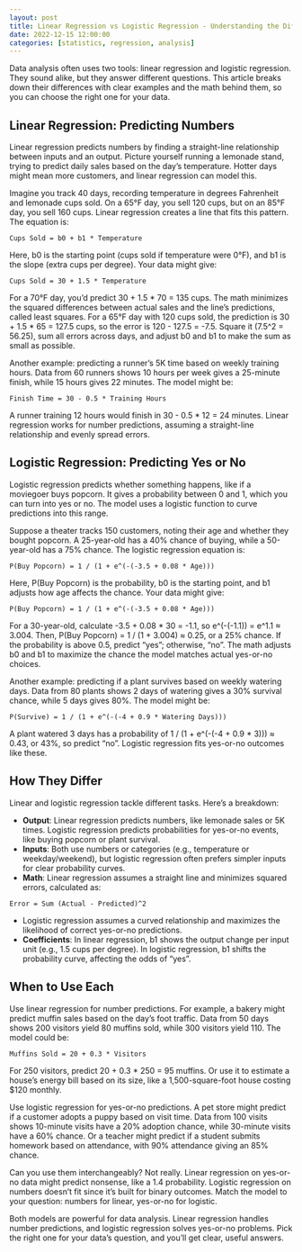 ```yaml
---
layout: post
title: Linear Regression vs Logistic Regression - Understanding the Differences
date: 2022-12-15 12:00:00
categories: [statistics, regression, analysis]
---
```



Data analysis often uses two tools: linear regression and logistic regression. They sound alike, but they answer different questions. This article breaks down their differences with clear examples and the math behind them, so you can choose the right one for your data.

## Linear Regression: Predicting Numbers

Linear regression predicts numbers by finding a straight-line relationship between inputs and an output. Picture yourself running a lemonade stand, trying to predict daily sales based on the day’s temperature. Hotter days might mean more customers, and linear regression can model this.

Imagine you track 40 days, recording temperature in degrees Fahrenheit and lemonade cups sold. On a 65°F day, you sell 120 cups, but on an 85°F day, you sell 160 cups. Linear regression creates a line that fits this pattern. The equation is:

```
Cups Sold = b0 + b1 * Temperature
```

Here, b0 is the starting point (cups sold if temperature were 0°F), and b1 is the slope (extra cups per degree). Your data might give:

```
Cups Sold = 30 + 1.5 * Temperature
```

For a 70°F day, you’d predict 30 + 1.5 * 70 = 135 cups. The math minimizes the squared differences between actual sales and the line’s predictions, called least squares. For a 65°F day with 120 cups sold, the prediction is 30 + 1.5 * 65 = 127.5 cups, so the error is 120 - 127.5 = -7.5. Square it (7.5^2 = 56.25), sum all errors across days, and adjust b0 and b1 to make the sum as small as possible.

Another example: predicting a runner’s 5K time based on weekly training hours. Data from 60 runners shows 10 hours per week gives a 25-minute finish, while 15 hours gives 22 minutes. The model might be:

```
Finish Time = 30 - 0.5 * Training Hours
```

A runner training 12 hours would finish in 30 - 0.5 * 12 = 24 minutes. Linear regression works for number predictions, assuming a straight-line relationship and evenly spread errors.

## Logistic Regression: Predicting Yes or No

Logistic regression predicts whether something happens, like if a moviegoer buys popcorn. It gives a probability between 0 and 1, which you can turn into yes or no. The model uses a logistic function to curve predictions into this range.

Suppose a theater tracks 150 customers, noting their age and whether they bought popcorn. A 25-year-old has a 40% chance of buying, while a 50-year-old has a 75% chance. The logistic regression equation is:

```
P(Buy Popcorn) = 1 / (1 + e^(-(-3.5 + 0.08 * Age)))
```

Here, P(Buy Popcorn) is the probability, b0 is the starting point, and b1 adjusts how age affects the chance. Your data might give:

```
P(Buy Popcorn) = 1 / (1 + e^(-(-3.5 + 0.08 * Age)))
```

For a 30-year-old, calculate -3.5 + 0.08 * 30 = -1.1, so e^(-(-1.1)) = e^1.1 ≈ 3.004. Then, P(Buy Popcorn) = 1 / (1 + 3.004) ≈ 0.25, or a 25% chance. If the probability is above 0.5, predict “yes”; otherwise, “no”. The math adjusts b0 and b1 to maximize the chance the model matches actual yes-or-no choices.

Another example: predicting if a plant survives based on weekly watering days. Data from 80 plants shows 2 days of watering gives a 30% survival chance, while 5 days gives 80%. The model might be:

```
P(Survive) = 1 / (1 + e^(-(-4 + 0.9 * Watering Days)))
```

A plant watered 3 days has a probability of 1 / (1 + e^(-(-4 + 0.9 * 3))) ≈ 0.43, or 43%, so predict “no”. Logistic regression fits yes-or-no outcomes like these.

## How They Differ

Linear and logistic regression tackle different tasks. Here’s a breakdown:

- **Output**: Linear regression predicts numbers, like lemonade sales or 5K times. Logistic regression predicts probabilities for yes-or-no events, like buying popcorn or plant survival.
- **Inputs**: Both use numbers or categories (e.g., temperature or weekday/weekend), but logistic regression often prefers simpler inputs for clear probability curves.
- **Math**: Linear regression assumes a straight line and minimizes squared errors, calculated as:

```
Error = Sum (Actual - Predicted)^2
```

- Logistic regression assumes a curved relationship and maximizes the likelihood of correct yes-or-no predictions.
- **Coefficients**: In linear regression, b1 shows the output change per input unit (e.g., 1.5 cups per degree). In logistic regression, b1 shifts the probability curve, affecting the odds of “yes”.

## When to Use Each

Use linear regression for number predictions. For example, a bakery might predict muffin sales based on the day’s foot traffic. Data from 50 days shows 200 visitors yield 80 muffins sold, while 300 visitors yield 110. The model could be:

```
Muffins Sold = 20 + 0.3 * Visitors
```

For 250 visitors, predict 20 + 0.3 * 250 = 95 muffins. Or use it to estimate a house’s energy bill based on its size, like a 1,500-square-foot house costing $120 monthly.

Use logistic regression for yes-or-no predictions. A pet store might predict if a customer adopts a puppy based on visit time. Data from 100 visits shows 10-minute visits have a 20% adoption chance, while 30-minute visits have a 60% chance. Or a teacher might predict if a student submits homework based on attendance, with 90% attendance giving an 85% chance.

Can you use them interchangeably? Not really. Linear regression on yes-or-no data might predict nonsense, like a 1.4 probability. Logistic regression on numbers doesn’t fit since it’s built for binary outcomes. Match the model to your question: numbers for linear, yes-or-no for logistic.

Both models are powerful for data analysis. Linear regression handles number predictions, and logistic regression solves yes-or-no problems. Pick the right one for your data’s question, and you’ll get clear, useful answers.